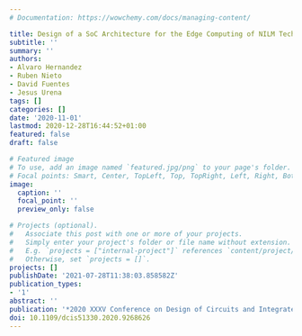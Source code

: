 ```yaml
---
# Documentation: https://wowchemy.com/docs/managing-content/

title: Design of a SoC Architecture for the Edge Computing of NILM Techniques
subtitle: ''
summary: ''
authors:
- Alvaro Hernandez
- Ruben Nieto
- David Fuentes
- Jesus Urena
tags: []
categories: []
date: '2020-11-01'
lastmod: 2020-12-28T16:44:52+01:00
featured: false
draft: false

# Featured image
# To use, add an image named `featured.jpg/png` to your page's folder.
# Focal points: Smart, Center, TopLeft, Top, TopRight, Left, Right, BottomLeft, Bottom, BottomRight.
image:
  caption: ''
  focal_point: ''
  preview_only: false

# Projects (optional).
#   Associate this post with one or more of your projects.
#   Simply enter your project's folder or file name without extension.
#   E.g. `projects = ["internal-project"]` references `content/project/deep-learning/index.md`.
#   Otherwise, set `projects = []`.
projects: []
publishDate: '2021-07-28T11:38:03.858582Z'
publication_types:
- '1'
abstract: ''
publication: '*2020 XXXV Conference on Design of Circuits and Integrated Systems (DCIS)*'
doi: 10.1109/dcis51330.2020.9268626
---
```

